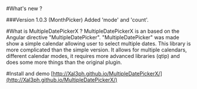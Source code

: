 #What's new ?

###Version 1.0.3 (MonthPicker)
Added 'mode' and 'count'.

#What is MultipleDatePickerX ?
MultipleDatePickerX is an based on the Angular directive "MultipleDatePicker".  "MultipleDatePicker" was made show a simple calendar allowing user to select multiple dates.  This library is more complicated than the simple version.  It allows for multiple calendars, different calendar modes, it requires more advanced libraries (qtip) and does some more things than the original plugin.

#Install and demo
[http://Xal3ph.github.io/MultipleDatePickerX/](http://Xal3ph.github.io/MultipleDatePickerX/)

